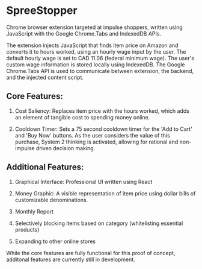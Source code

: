 # SpreeStopper
Chrome browser extension targeted at impulse shoppers, written using JavaScript with the Google Chrome.Tabs and IndexedDB APIs. 

The extension injects JavaScript that finds item price on Amazon and converts it to hours worked, using an hourly wage input by the user. The default hourly wage is set to CAD 11.06 (federal minimum wage). The user's custom wage information is stored locally using IndexedDB. The Google Chrome.Tabs API is used to communicate between extension, the backend, and the injected content script.

## Core Features:

1. Cost Saliency: Replaces item price with the hours worked, which adds an element of tangible cost to spending money online.

2. Cooldown Timer: Sets a 75 second cooldown timer for the 'Add to Cart' and 'Buy Now' buttons. As the user considers the value of this purchase, System 2 thinking is activated, allowing for rational and non-impulse driven decision making.

## Additional Features:

1. Graphical Interface: Professional UI written using React

2. Money Graphic: A visible representation of item price using dollar bills of customizable denominations.

3. Monthly Report

4. Selectively blocking items based on category (whitelisting essential products)

5. Expanding to other online stores

While the core features are fully functional for this proof of concept, additonal features are currently still in development. 
